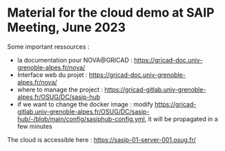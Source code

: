 # Material for the cloud demo at SAIP Meeting, June 2023

Some important ressources :
  - la documentation pour NOVA@GRICAD : https://gricad-doc.univ-grenoble-alpes.fr/nova/
  - Interface web du projet : https://gricad-doc.univ-grenoble-alpes.fr/nova/
  - where to manage the project : https://gricad-gitlab.univ-grenoble-alpes.fr/OSUG/DC/sasip-hub
  - if we want to change the docker image : modify https://gricad-gitlab.univ-grenoble-alpes.fr/OSUG/DC/sasip-hub/-/blob/main/config/sasiphub-config.yml, it will be propagated in a few minutes


The cloud is accessible here : https://sasip-01-server-001.osug.fr/
